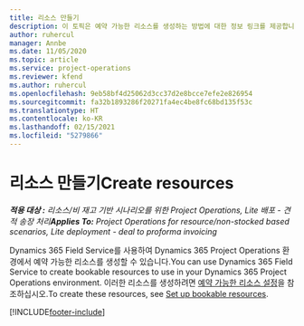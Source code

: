 ```yaml
---
title: 리소스 만들기
description: 이 토픽은 예약 가능한 리소스를 생성하는 방법에 대한 정보 링크를 제공합니다.
author: ruhercul
manager: Annbe
ms.date: 11/05/2020
ms.topic: article
ms.service: project-operations
ms.reviewer: kfend
ms.author: ruhercul
ms.openlocfilehash: 9eb58bf4d25062d3cc37d2e8bcce7efe2e826954
ms.sourcegitcommit: fa32b1893286f20271fa4ec4be8fc68bd135f53c
ms.translationtype: HT
ms.contentlocale: ko-KR
ms.lasthandoff: 02/15/2021
ms.locfileid: "5279866"
---
```

# <a name="create-resources"></a><span data-ttu-id="b5925-103">리소스 만들기</span><span class="sxs-lookup"><span data-stu-id="b5925-103">Create resources</span></span>

<span data-ttu-id="b5925-104">_**적용 대상 :** 리소스/비 재고 기반 시나리오를 위한 Project Operations, Lite 배포 - 견적 송장 처리_</span><span class="sxs-lookup"><span data-stu-id="b5925-104">_**Applies To:** Project Operations for resource/non-stocked based scenarios, Lite deployment - deal to proforma invoicing_</span></span>

<span data-ttu-id="b5925-105">Dynamics 365 Field Service를 사용하여 Dynamics 365 Project Operations 환경에서 예약 가능한 리소스를 생성할 수 있습니다.</span><span class="sxs-lookup"><span data-stu-id="b5925-105">You can use Dynamics 365 Field Service to create bookable resources to use in your Dynamics 365 Project Operations environment.</span></span> <span data-ttu-id="b5925-106">이러한 리소스를 생성하려면 [예약 가능한 리소스 설정](https://docs.microsoft.com/dynamics365/field-service/set-up-bookable-resources)을 참조하십시오.</span><span class="sxs-lookup"><span data-stu-id="b5925-106">To create these resources, see [Set up bookable resources](https://docs.microsoft.com/dynamics365/field-service/set-up-bookable-resources).</span></span>


[!INCLUDE[footer-include](../includes/footer-banner.md)]
